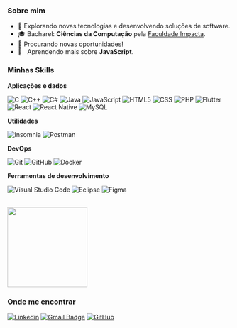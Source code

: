 <h3>Sobre mim</h3>

- 🤔 Explorando novas tecnologias e desenvolvendo soluções de software.
- 🎓 Bacharel: **Ciências da Computação** pela <a href="https://www.impacta.edu.br">Faculdade Impacta</a>.
- 💼 Procurando novas oportunidades!
- 🌱 &nbsp; Aprendendo mais sobre **JavaScript**.

<h3>Minhas Skills</h3>

**Aplicações e dados**

![C](https://img.shields.io/badge/-C-333333?style=flat&logo=C%2B%2B&logoColor=00599C)
![C++](https://img.shields.io/badge/-C++-333333?style=flat&logo=C%2B%2B&logoColor=00599C)
![C#](https://img.shields.io/badge/-C#-333333?style=flat&logo=C%2B%2B&logoColor=00599C)
![Java](https://img.shields.io/badge/-Java-333333?style=flat&logo=Java&logoColor=007396)
![JavaScript](https://img.shields.io/badge/-JavaScript-333333?style=flat&logo=javascript)
![HTML5](https://img.shields.io/badge/-HTML5-333333?style=flat&logo=HTML5)
![CSS](https://img.shields.io/badge/-CSS-333333?style=flat&logo=CSS3&logoColor=1572B6)
![PHP](https://img.shields.io/badge/-PHP-333333?style=flat&logo=PHP&logoColor=1572B6)
![Flutter](https://img.shields.io/badge/-Flutter-333333?style=flat&logo=Flutter)
![React](https://img.shields.io/badge/-React-333333?style=flat&logo=react)
![React Native](https://img.shields.io/badge/-React%20Native-333333?style=flat&logo=react)
![MySQL](https://img.shields.io/badge/-MySQL-333333?style=flat&logo=mysql)

**Utilidades**

![Insomnia](https://img.shields.io/badge/-Insomnia-333333?style=flat&logo=insomnia)
![Postman](https://img.shields.io/badge/-Postman-333333?style=flat&logo=postman)

**DevOps**

![Git](https://img.shields.io/badge/-Git-333333?style=flat&logo=git)
![GitHub](https://img.shields.io/badge/-GitHub-333333?style=flat&logo=github)
![Docker](https://img.shields.io/badge/-Docker-333333?style=flat&logo=docker)

**Ferramentas de desenvolvimento**

![Visual Studio Code](https://img.shields.io/badge/-Visual%20Studio%20Code-333333?style=flat&logo=visual-studio-code&logoColor=007ACC)
![Eclipse](https://img.shields.io/badge/-Eclipse-333333?style=flat&logo=eclipse-ide&logoColor=2C2255)
![Figma](https://img.shields.io/badge/-Figma-333333?style=flat&logo=figma&logoColor=007ACC)

<br/>

<a href="https://github.com/devrictrovato">
  <img height="180em" src="https://github-readme-stats.vercel.app/api?username=devrictrovato&theme=dracula&show_icons=true" />
</a>

<h3>Onde me encontrar</h3>

[![Linkedin](https://img.shields.io/badge/-Ricardo.O.Trovato-blue?style=flat-square&logo=Linkedin&logoColor=white&link=https://www.linkedin.com/in/ricardo-de-oliveira-trovato/)](https://www.linkedin.com/in/ricardo-de-oliveira-trovato/)
[![Gmail Badge](https://img.shields.io/badge/-devrictrovato@gmail.com-006bed?style=flat-square&logo=Gmail&logoColor=white&link=mailto:devrictrovato@gmail.com)](mailto:devrictrovato@gmail.com)
[![GitHub](https://img.shields.io/github/followers/devrictrovato?label=follow&style=social)](https://www.linkedin.com/in/ricardo-de-oliveira-trovato/)
